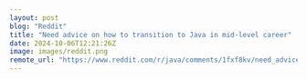 ```yaml
---
layout: post
blog: "Reddit"
title: "Need advice on how to transition to Java in mid-level career"
date: 2024-10-06T12:21:26Z
image: images/reddit.png
remote_url: "https://www.reddit.com/r/java/comments/1fxf8kv/need_advice_on_how_to_transition_to_java_in/"
---
```

